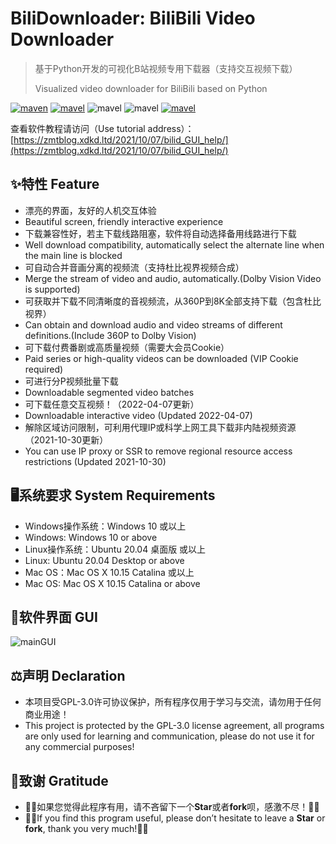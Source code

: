 # BiliDownloader: BiliBili Video Downloader

> 基于Python开发的可视化B站视频专用下载器（支持交互视频下载）
> 
> Visualized video downloader for BiliBili based on Python

[![maven](https://img.shields.io/badge/Python-3.8.8-blue.svg)](https://www.python.org/)  [![mavel](https://img.shields.io/badge/GPL-3.0-red.svg)](https://github.com/JimmyLiang-lzm/biliDownloader/blob/master/LICENSE) ![mavel](https://img.shields.io/badge/requests-2.26.0-green.svg) ![mavel](https://img.shields.io/badge/PySide2-5.15.4-green.svg) [![mavel](https://img.shields.io/badge/BiliDownloader-Command-pink.svg)](https://github.com/JimmyLiang-lzm/biliDownloader)

查看软件教程请访问（Use tutorial address）：[https://zmtblog.xdkd.ltd/2021/10/07/bilid_GUI_help/](https://zmtblog.xdkd.ltd/2021/10/07/bilid_GUI_help/)


## ✨特性 Feature

* 漂亮的界面，友好的人机交互体验
* Beautiful screen, friendly interactive experience
* 下载兼容性好，若主下载线路阻塞，软件将自动选择备用线路进行下载
* Well download compatibility, automatically select the alternate line when the main line is blocked
* 可自动合并音画分离的视频流（支持杜比视界视频合成）
* Merge the stream of video and audio, automatically.(Dolby Vision Video is supported)
* 可获取并下载不同清晰度的音视频流，从360P到8K全部支持下载（包含杜比视界）
* Can obtain and download audio and video streams of different definitions.(Include 360P to Dolby Vision)
* 可下载付费番剧或高质量视频（需要大会员Cookie）
* Paid series or high-quality videos can be downloaded (VIP Cookie required)
* 可进行分P视频批量下载
* Downloadable segmented video batches
* 可下载任意交互视频！（2022-04-07更新）
* Downloadable interactive video (Updated 2022-04-07)
* 解除区域访问限制，可利用代理IP或科学上网工具下载非内陆视频资源（2021-10-30更新）
* You can use IP proxy or SSR to remove regional resource access restrictions (Updated 2021-10-30)

## 🖥系统要求 System Requirements

* Windows操作系统：Windows 10 或以上
* Windows: Windows 10 or above
* Linux操作系统：Ubuntu 20.04 桌面版 或以上
* Linux: Ubuntu 20.04 Desktop or above
* Mac OS：Mac OS X 10.15 Catalina 或以上
* Mac OS: Mac OS X 10.15 Catalina or above

## 🎨软件界面 GUI

![mainGUI](https://zmtblog.xdkd.ltd/2021/10/07/bilid_GUI_help/mainGUI.jpg)

## ⚖声明 Declaration

* 本项目受GPL-3.0许可协议保护，所有程序仅用于学习与交流，请勿用于任何商业用途！
* This project is protected by the GPL-3.0 license agreement, all programs are only used for learning and communication, please do not use it for any commercial purposes!

## 🤝致谢 Gratitude

* 💖💖如果您觉得此程序有用，请不吝留下一个**Star**或者**fork**呗，感激不尽！💖💖
* 💖💖If you find this program useful, please don’t hesitate to leave a **Star** or **fork**, thank you very much!💖💖
